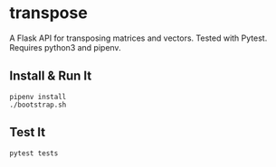 # transpose

A Flask API for transposing matrices and vectors. Tested with Pytest. Requires python3 and pipenv.

## Install & Run It
```
pipenv install
./bootstrap.sh
```

## Test It
```
pytest tests
```